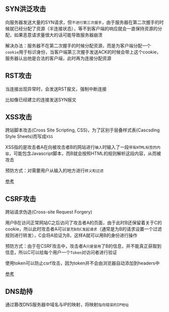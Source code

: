 ## SYN洪泛攻击

向服务器发送大量的SYN请求，但`不进行第三次握手`，由于服务器在第二次握手的时候就已经分配了资源（半连接状态），等不到客户端的响应就会一直保持资源的分配，如果恶意请求量很大的话可能导致服务器崩溃

解决办法：服务器不在第二次握手的时候分配资源，而是为客户端分配一个`cookie`用于标识身份，当客户端第三次握手发送ACK的时候会带上这个cookie，服务器认出他是合法的客户端，此时再为连接分配资源

## RST攻击

当连接出现异常时，会发送RST报文，强制中断连接

比如像已经建立的连接发送SYN报文

## XSS攻击

跨站脚本攻击(Cross Site Scripting, CSS)，为了区别于层叠样式表(Cascsding Style Sheets)而写成`XSS`

XSS指的是攻击者A在向被攻击者B的网站进行`输入`时输入了一段`带有HTML标签的内容`，可能包含Javascript脚本，而B就会按照HTML的规则解析这段内容，从而被攻击

预防方式：对需要用户从输入的地方进行`转义和过滤`

[参考](https://tech.meituan.com/2018/09/27/fe-security.html)

## CSRF攻击

跨站请求伪造(Cross-site Request Forgery)

用户B在访问正常网站C之后访问了攻击者A的页面，由于此时B还保留着关于C的cookie，所以此时攻击者A可以`冒充B向C发起请求`（通常是为B的请求设置一个过滤规则进行转发），C会将A验证为B，这样A就可以用B的身份进行操作

预防方式：由于在CSRF攻击中，攻击者A`只是冒用`了B的信息，并不能真正获取到信息，所以C可以给每个用户一个`Token`对访问者进行验证

使用token可以防止csrf攻击，因为token并不会由浏览器自动添加到headers中

[参考](https://tech.meituan.com/2018/10/11/fe-security-csrf.html)


## DNS劫持

通过篡改DNS服务器中域名与IP的映射，将映射`指向错误的IP地址`

